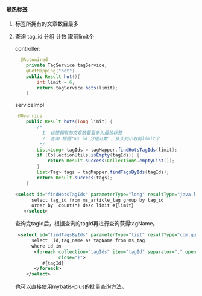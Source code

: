 #### 最热标签

1. 标签所拥有的文章数目最多

2. 查询 tag_id 分组 计数 取前limit个

   controller:

   ```java
     @Autowired
       private TagService tagService;
       @GetMapping("hot")
       public Result hot(){
           int limit = 6;
           return tagService.hots(limit);
       }
   ```

   serviceImpl

   ```java
    @Override
       public Result hots(long limit) {
           /*
             1. 标签拥有的文章数量最多为最热标签
             2. 查询 根据tag_id 分组计数 ，从大到小取前limit个
            */
           List<Long> tagIds = tagMapper.findHotsTagIds(limit);
           if (CollectionUtils.isEmpty(tagIds)) {
               return Result.success(Collections.emptyList());
           }
           List<Tag> tags = tagMapper.findTagsByIds(tagIds);
           return Result.success(tags);
       }
   ```

   

   ```xml
   <select id="findHotsTagIds" parameterType="long" resultType="java.lang.Long">
         select tag_id from ms_article_tag group by tag_id
         order by  count(*) desc limit #{limit}
      </select>
   ```

   查询完tagId后，根据查询的tagId再进行查询获得tagName。

   ```xml
    <select id="findTagsByIds" parameterType="list" resultType="com.guo.blog.dao.pojo.Tag">
         select  id,tag_name as tagName from ms_tag
         where id in
          <foreach collection="tagIds" item="tagId" separator="," open="("
                   close=")">
             #{tagId}
          </foreach>
       </select>
   ```

   也可以直接使用mybatis-plus的批量查询方法。